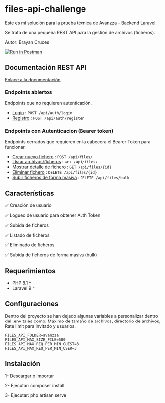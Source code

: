 # files-api-challenge 

Este es mi solución para la prueba técnica de Avanzza - Backend Laravel.  

Se trata de una pequeña REST API para la gestión de archivos (ficheros). 

Autor: Brayan Cruces 

[![Run in Postman](https://run.pstmn.io/button.svg)](https://app.getpostman.com/run-collection/284044-adf24605-e28e-49d3-a349-934606548332?action=collection%2Ffork&collection-url=entityId%3D284044-adf24605-e28e-49d3-a349-934606548332%26entityType%3Dcollection%26workspaceId%3Dd183287f-eb53-41e2-8886-5d605b6940f4)

## Documentación REST API 

[Enlace a la documentación](https://documenter.getpostman.com/view/284044/2s8YYMmfEk)


### Endpoints abiertos

Endpoints que no requieren autenticación.


* [Login](https://documenter.getpostman.com/view/284044/2s8YYMmfEk#c848d3e3-550f-4722-94ba-592c20415338) : `POST /api/auth/login`
* [Registro](https://documenter.getpostman.com/view/284044/2s8YYMmfEk#12de5275-ed3b-4734-8609-3bc0135719ed) : `POST /api/auth/register`

### Endpoints con Autenticacion (Bearer token)

Endpoints cerrados que requieren en la cabecera el Bearer Token para funcionar. 


* [Crear nuevo fichero](https://documenter.getpostman.com/view/284044/2s8YYMmfEk#19899850-3879-4b90-9a95-67233309ae27) : `POST /api/files/`
* [Listar archivos/ficheros](https://documenter.getpostman.com/view/284044/2s8YYMmfEk#8fadc7be-2725-41f1-bbd0-a0a720fc74df) : `GET /api/files/`
* [Mostrar detalle de fichero](https://documenter.getpostman.com/view/284044/2s8YYMmfEk#9af6e6c7-bfd6-4abb-b0c1-8b2e8652f0e9) : `GET /api/files/{id}`
* [Eliminar fichero](https://documenter.getpostman.com/view/284044/2s8YYMmfEk#e4f511ce-5743-4d5c-af7e-bc9060dc823b) : `DELETE /api/files/{id}`
* [Subir ficheros de forma masiva](https://documenter.getpostman.com/view/284044/2s8YYMmfEk#9579141a-5d0d-454d-a5ad-264defbd56ce) : `DELETE /api/files/bulk`

## Características 


✅ Creación de usuario

✅ Logueo de usuario para obtener Auth Token 

✅ Subida de ficheros

✅ Listado de ficheros

✅ Eliminado de ficheros

✅ Subida de ficheros de forma masiva (bulk)

## Requerimientos 

- PHP 8.1 ^
- Laravel 9 ^


## Configuraciones 

Dentro del proyecto se han dejado algunas variables a personalizar dentro del .env tales como: Máximo de tamaño de archivos, directorio de archivos, Rate limit para invitado y usuarios. 

```
FILES_API_FOLDER=avanzza
FILES_API_MAX_SIZE_FILE=500 
FILES_API_MAX_REQ_PER_MIN_GUEST=3  
FILES_API_MAX_REQ_PER_MIN_USER=3 

```



## Instalación

1- Descargar o importar 

2- Ejecutar: composer install 

3- Ejecutar: php artisan serve

 





